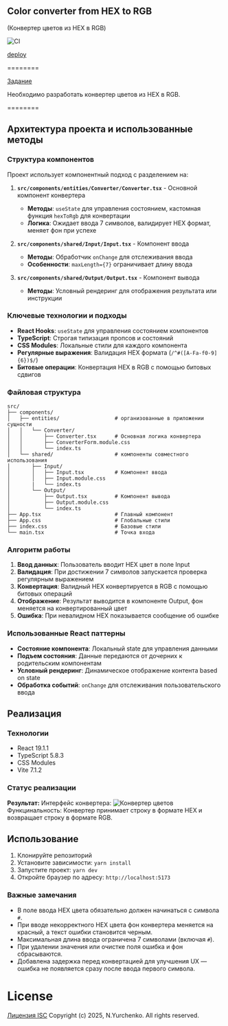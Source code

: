 ## Color converter from HEX to RGB
(Конвертер цветов из HEX в RGB)

![CI](https://github.com/NMYurchenko-max/ra-form-hex2rgb/actions/workflows/web.yml/badge.svg)

[deploy](https://nmyurchenko-max.github.io/ra-form-hex2rgb/)

========

[Задание](https://github.com/netology-code/ra16-homeworks/tree/ra-51/forms/hex2rgb)

Hеобходимо разработать конвертер цветов из HEX в RGB.

========

## Архитектура проекта и использованные методы

### Структура компонентов

Проект использует компонентный подход с разделением на:

1. **`src/components/entities/Converter/Converter.tsx`** - Основной компонент конвертера
   - **Методы**: `useState` для управления состоянием, кастомная функция `hexToRgb` для конвертации
   - **Логика**: Ожидает ввода 7 символов, валидирует HEX формат, меняет фон при успехе

2. **`src/components/shared/Input/Input.tsx`** - Компонент ввода
   - **Методы**: Обработчик `onChange` для отслеживания ввода
   - **Особенности**: `maxLength={7}` ограничивает длину ввода

3. **`src/components/shared/Output/Output.tsx`** - Компонент вывода
   - **Методы**: Условный рендеринг для отображения результата или инструкции

### Ключевые технологии и подходы

- **React Hooks**: `useState` для управления состоянием компонентов
- **TypeScript**: Строгая типизация пропсов и состояний
- **CSS Modules**: Локальные стили для каждого компонента
- **Регулярные выражения**: Валидация HEX формата (`/^#([A-Fa-f0-9]{6})$/`)
- **Битовые операции**: Конвертация HEX в RGB с помощью битовых сдвигов

### Файловая структура

```
src/
├── components/
│   ├── entities/                  # организованные в приложении сущности
│   │   └── Converter/
│   │       ├── Converter.tsx      # Основная логика конвертера
│   │       ├── ConverterForm.module.css
│   │       └── index.ts
│   └── shared/                    # компоненты совместного использования
│       ├── Input/
│       │   ├── Input.tsx          # Компонент ввода
│       │   ├── Input.module.css
│       |   └── index.ts
│       └── Output/
│           ├── Output.tsx         # Компонент вывода
│           ├── Output.module.css
│           └── index.ts
├── App.tsx                        # Главный компонент
├── App.css                        # Глобальные стили
├── index.css                      # Базовые стили
└── main.tsx                       # Точка входа
```

### Алгоритм работы

1. **Ввод данных**: Пользователь вводит HEX цвет в поле Input
2. **Валидация**: При достижении 7 символов запускается проверка регулярным выражением
3. **Конвертация**: Валидный HEX конвертируется в RGB с помощью битовых операций
4. **Отображение**: Результат выводится в компоненте Output, фон меняется на конвертированный цвет
5. **Ошибка**: При невалидном HEX показывается сообщение об ошибке

### Использованные React паттерны

- **Состояние компонента**: Локальный state для управления данными
- **Подъем состояния**: Данные передаются от дочерних к родительским компонентам
- **Условный рендеринг**: Динамическое отображение контента based on state
- **Обработка событий**: `onChange` для отслеживания пользовательского ввода

## Реализация

### Технологии

- React 19.1.1
- TypeScript 5.8.3
- CSS Modules
- Vite 7.1.2

### Статус реализации

**Результат:**
Интерфейс конвертера: ![Конвертер цветов](./pic/preview.png)
Функцинальность: Конвертер принимает строку в формате HEX и возвращает строку в формате RGB.

## Использование

1. Клонируйте репозиторий
2. Установите зависимости: `yarn install`
3. Запустите проект: `yarn dev`
4. Откройте браузер по адресу: `http://localhost:5173`

### Важные замечания

- В поле ввода HEX цвета обязательно должен начинаться с символа `#`.
- При вводе некорректного HEX цвета фон конвертера меняется на красный, а текст ошибки становится черным.
- Максимальная длина ввода ограничена 7 символами (включая `#`).
- При удалении значения или очистке поля ошибка и фон сбрасываются.
- Добавлена задержка перед конвертацией для улучшения UX
  — ошибка не появляется сразу после ввода первого символа.

# License

[Лицензия ISC](LICENSE)
Copyright (c) 2025, N.Yurchenko. All rights reserved.
